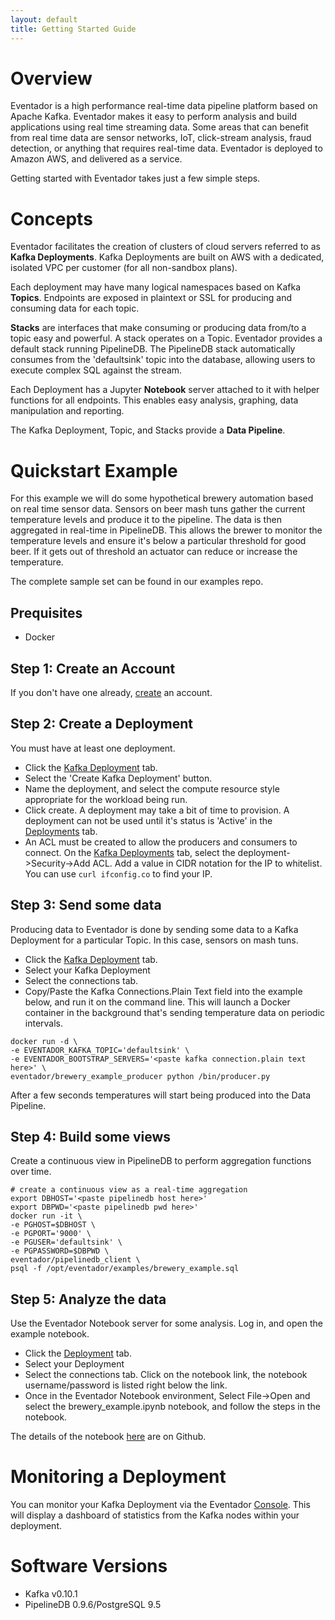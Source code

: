 ```yaml
---
layout: default
title: Getting Started Guide
---
```


# Overview

Eventador is a high performance real-time data pipeline platform based on Apache Kafka. Eventador makes it easy to perform analysis and build applications using real time streaming data. Some areas that can benefit from real time data are sensor networks, IoT, click-stream analysis, fraud detection, or anything that requires real-time data. Eventador is deployed to Amazon AWS, and delivered as a service.

Getting started with Eventador takes just a few simple steps.

# Concepts

Eventador facilitates the creation of clusters of cloud servers referred to as **Kafka Deployments**. Kafka Deployments are built on AWS with a dedicated, isolated VPC per customer (for all non-sandbox plans).

Each deployment may have many logical namespaces based on Kafka **Topics**. Endpoints are exposed in plaintext or SSL for producing and consuming data for each topic.

**Stacks** are interfaces that make consuming or producing data from/to a topic easy and powerful. A stack operates on a Topic. Eventador provides a default stack running PipelineDB. The PipelineDB stack automatically consumes from the 'defaultsink' topic into the database, allowing users to execute complex SQL against the stream.

Each Deployment has a Jupyter **Notebook** server attached to it with helper functions for all endpoints. This enables easy analysis, graphing, data manipulation and reporting.

The Kafka Deployment, Topic, and Stacks provide a **Data Pipeline**.

# Quickstart Example

For this example we will do some hypothetical brewery automation based on real time sensor data. Sensors on beer mash tuns gather the current temperature levels and produce it to the pipeline. The data is then aggregated in real-time in PipelineDB. This allows the brewer to monitor the temperature levels and ensure it's below a particular threshold for good beer. If it gets out of threshold an actuator can reduce or increase the temperature.

The complete sample set can be found in our examples repo.

## Prequisites

- Docker

## Step 1: Create an Account

If you don't have one already, [create](http://console.eventador.io/register) an account.

## Step 2: Create a Deployment

You must have at least one deployment.

- Click the [Kafka Deployment](http://console.eventador.io/deployments) tab.
- Select the 'Create Kafka Deployment' button.
- Name the deployment, and select the compute resource style appropriate for the workload being run.
- Click create. A deployment may take a bit of time to provision. A deployment can not be used until it's status is 'Active' in the [Deployments](http://console.eventador.io/deployments) tab.
- An ACL must be created to allow the producers and consumers to connect. On the [Kafka Deployments](http://console.eventador.io/deployments) tab, select the deployment->Security->Add ACL. Add a value in CIDR notation for the IP to whitelist. You can use ```curl ifconfig.co``` to find your IP.

## Step 3: Send some data

Producing data to Eventador is done by sending some data to a Kafka Deployment for a particular Topic. In this case, sensors on mash tuns.

- Click the [Kafka Deployment](http://console.eventador.io/deployments) tab.
- Select your Kafka Deployment
- Select the connections tab.
- Copy/Paste the Kafka Connections.Plain Text field into the example below, and run it on the command line. This will launch a Docker container in the background that's sending temperature data on periodic intervals.

```
docker run -d \
-e EVENTADOR_KAFKA_TOPIC='defaultsink' \
-e EVENTADOR_BOOTSTRAP_SERVERS='<paste kafka connection.plain text here>' \
eventador/brewery_example_producer python /bin/producer.py
```

After a few seconds temperatures will start being produced into the Data Pipeline.

## Step 4: Build some views

Create a continuous view in PipelineDB to perform aggregation functions over time.

```
# create a continuous view as a real-time aggregation
export DBHOST='<paste pipelinedb host here>'
export DBPWD='<paste pipelinedb pwd here>'
docker run -it \
-e PGHOST=$DBHOST \
-e PGPORT='9000' \
-e PGUSER='defaultsink' \
-e PGPASSWORD=$DBPWD \
eventador/pipelinedb_client \
psql -f /opt/eventador/examples/brewery_example.sql
```

## Step 5: Analyze the data

 Use the Eventador Notebook server for some analysis. Log in, and open the example notebook.

 - Click the [Deployment](http://console.eventador.io/deployments) tab.
 - Select your Deployment
 - Select the connections tab. Click on the notebook link, the notebook username/password is listed right below the link.
- Once in the Eventador Notebook environment, Select File->Open and select the brewery_example.ipynb notebook, and follow the steps in the notebook.

The details of the notebook [here](https://github.com/Eventador/examples/blob/master/notebooks/Brewery%2BExample.ipynb) are on Github.

# Monitoring a Deployment

You can monitor your Kafka Deployment via the Eventador [Console](http://console.eventador.io/). This will display a dashboard of statistics from the Kafka nodes within your deployment.

# Software Versions
- Kafka v0.10.1
- PipelineDB 0.9.6/PostgreSQL 9.5
